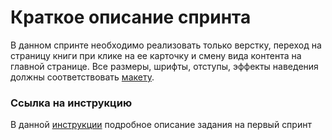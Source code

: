 # Краткое описание спринта
В данном спринте необходимо реализовать только верстку, переход на страницу книги при клике на ее карточку и смену вида контента на главной странице. Все размеры, шрифты, отступы, эффекты наведения должны соответствовать [макету](https://www.figma.com/file/d8LhhLjMkaTfPvAcYQULNv/Library---students-file?node-id=3601%3A32182&t=yy1rj9vhKQZS9sT3-0).

### Ссылка на инструкцию
В данной [инструкции](https://docs.google.com/document/d/1Fx2uK9zP7Nk3fYa9WB_bB-x_p9fdHdnjJJW_ViC7bxk/edit?usp=sharing) подробное описание задания на первый спринт
